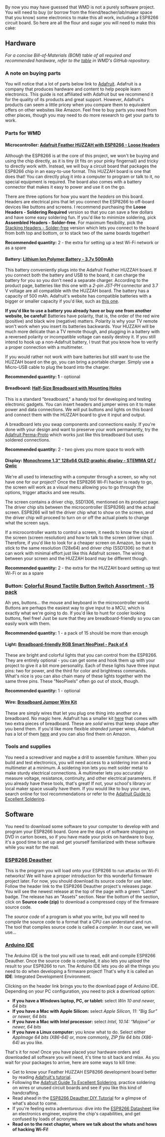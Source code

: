 
By now you may have guessed that WMD is not a purely software project. You will need to buy (or borrow from the friend/teacher/lab/maker space that you know) some electronics to make this all work, including a ESP8266 circuit board. So here are all the flour and sugar you will need to make this cake:

## Hardware

*For a concise Bill-of-Materials (BOM) table of all required and recommended hardware, refer to the [table](https://github.com/PugetSoundClinic-PIT/WMDisconnection/blob/main/hardware/WMDHardwareBillOfMaterials.csv) in WMD's GitHub repository.*

### A note on buying parts

You will notice that a lot of parts below link to [Adafruit](https://www.adafruit.com/). Adafruit is a company that produces hardware and content to help people learn electronics. This guide is not affiliated with Adafruit but we recommend it for the quality of its products and great support. However, Adafruit's products can seem a little pricey when you compare them to equivalent offers on other websites like Amazon. Feel free to buy parts you need from other places, though you may need to do more research to get your parts to work.

### Parts for WMD

#### Microcontroller: [Adafruit Feather HUZZAH with ESP8266 - Loose Headers](https://www.adafruit.com/product/2821)

Although the ESP8266 is at the core of this project, we won't be buying and using the chip directly, as it is tiny (it fits on your pinky fingernail) and tricky to directly work with. Instead, we will buy a circuit board that packages the ESP8266 chip in an easy-to-use format. This HUZZAH board is one that does that! You can directly plug it into a computer to program or talk to it, no special equipment is required. The board also comes with a battery connector that makes it easy to power and use it on the go.

There are three options for how you want the *headers* on this board. Headers are electrical pins that let you connect the ESP8266 to off-board devices like buttons and screens. I recommend purchasing the **Loose Headers - Soldering Required** version so that you can save a few dollars and have some easy soldering fun. If you'd like to minimize soldering, pick **Assembled Headers -  Solder-free**. For maximum flexibility, pick the [Stacking Headers - Solder-free](https://www.adafruit.com/product/3213) version which lets you connect to the board from both top and bottom, or to stack two of the same boards together!

**Recommended quantity:** 2 - the extra for setting up a test Wi-Fi network or as a spare

#### Battery: [Lithium Ion Polymer Battery - 3.7v 500mAh](https://www.adafruit.com/product/1578)

This battery conveniently plugs into the Adafruit Feather HUZZAH board. If you connect both the battery and USB to the board, it can charge the battery for you so you don't need a separate charger. According to the product page, batteries like this one with a *2-pin JST-PH* connector and 3.7 V voltage are all compatible with the HUZZAH board. The battery has a capacity of 500 mAh. Adafruit's website has compatible batteries with a bigger or smaller capacity if you'd like, such as [this one](https://www.adafruit.com/product/258).

**If you'd like to use a battery you already have or buy one from another website, be careful!** Batteries have polarity, that is, the order of the red wire (positive) and black wire (negative) matters. Polarity is why your TV remote won't work when you insert its batteries backwards. Your HUZZAH will be much more delicate than a TV remote though, and plugging in a battery with a reversed polarity or incompatible voltage can easily destroy it. If you still intend to hook up a non-Adafruit battery, I trust that you know how to verify a proper connection with a multimeter.

If you would rather not work with bare batteries but still want to use the HUZZAH board on the go, you can bring a portable charger. Simply use a Micro-USB cable to plug the board into the charger.

**Recommended quantity: 1** - optional

#### Breadboard: [Half-Size Breadboard with Mounting Holes](https://www.adafruit.com/product/4539)

This is a standard "breadboard," a handy tool for developing and testing electronic gadgets. You can insert headers and jumper wires on it to make power and data connections. We will put buttons and lights on this board and connect them with the HUZZAH board to give it input and output.

A breadboard lets you swap components and connections easily. If you're done with your design and want to preserve your work permanently, try the [Adafruit Perma-Proto](https://www.adafruit.com/product/1609) which works just like this breadboard but uses soldered connections.

**Recommended quantity:** 2 - two gives you more space to work with

#### Display: [Monochrome 1.3" 128x64 OLED graphic display - STEMMA QT / Qwiic](https://www.adafruit.com/product/938)

We're all used to interacting with a computer through a screen, so why not have one for our project? Once the ESP8266 Wi-Fi hacker is ready to go, the screen will work as a visual menu allowing you to go through the options, trigger attacks and see results.

The screen contains a driver chip, SSD1306, mentioned on its product page. The driver chip sits between the microcontroller (ESP8266) and the actual screen. ESP8266 will tell the driver chip what to show on the screen, and the driver chip will proceed to turn on or off the actual pixels to change what the screen says.

If a microcontroller wants to control a screen, it needs to know the size of the screen (screen resolution) and how to talk to the screen (driver chip). Therefore, if you'd like to look for a cheaper screen on Amazon, be sure to stick to the same resolution (128x64) and driver chip (SSD1306) so that it can work with minimal effort just like this Adafruit screen. The wiring between your screen and the HUZZAH board may be different though.

**Recommended quantity:** 2 - the extra for the HUZZAH board setting up test Wi-Fi or as a spare

### Button: [Colorful Round Tactile Button Switch Assortment - 15 pack](https://www.adafruit.com/product/1009)

Ah yes, buttons... the mouse and keyboard in the microcontroller world. Buttons are perhaps the easiest way to give input to a MCU, which is exactly what we're going to do. If you'd like to hunt for cooler looking buttons, feel free! Just be sure that they are breadboard-friendly so you can easily work with them.

**Recommended quantity:** 1 - a pack of 15 should be more than enough

#### Light: [Breadboard-friendly RGB Smart NeoPixel - Pack of 4](https://www.adafruit.com/product/1312)

These are bright and colorful lights that you can control from the ESP8266. They are entirely optional - you can get some and hook them up with your project to give it a bit more personality. Each of these lights have three input pins: two for power, and the third for color and brightness commands. What's nice is you can also chain many of these lights together with the same three pins. These "NeoPixels" often go out of stock, though.

**Recommended quantity:** 1 - optional

#### Wire: [Breadboard Jumper Wire Kit](https://www.amazon.com/AUSTOR-Lengths-Assorted-Preformed-Breadboard/dp/B07CJYSL2T)

These are simply wires that let you plug one thing into another on a breadboard. No magic here. Adafruit has a smaller kit [here](https://www.adafruit.com/product/3314) that comes with two extra pieces of breadboard. These are *solid* wires that keep shape after you bend them. If you'd like more flexible *stranded* jumper wires, Adafruit has a lot of them [here](https://www.adafruit.com/category/306) and you can also find them on Amazon.

### Tools and supplies

You need a screwdriver and maybe a drill to assemble furniture. When you build and test electronics, you will need access to a soldering iron and a multimeter at a minimum. A soldering iron lets you melt solder metal to make sturdy electrical connections. A multimeter lets you accurately measure voltage, resistance, continuity, and other electrical parameters. If you already have these tools, that's great! If not, your school's library or local maker space usually have them. If you would like to buy your own, search online for tool recommendations or refer to the [Adafruit Guide to Excellent Soldering](https://learn.adafruit.com/adafruit-guide-excellent-soldering/tools).

## Software

You need to download some software to your computer to develop with and program your ESP8266 board. Gone are the days of software shipping on DVD in carton boxes, so if you have made your picks on hardware to buy, it's a good time to set up and get yourself familiarized with these software while you wait for the mail.

### [ESP8266 Deauther](https://github.com/SpacehuhnTech/esp8266_deauther/releases)

This is the program you will load onto your ESP8266 to run attacks on Wi-Fi networks! We will have a proper introduction for this wonderful firmware project later. For now, you should download its source code for use later. Follow the header link to the ESP8266 Deauther project's releases page. You will see the newest release at the top of the page with a green "Latest" badge. The release has an "Assets" section. Near the bottom of the section, click on **Source code (zip)** to download a compressed copy of the firmware source code.

The *source code* of a program is what you write, but you will need to *compile* the source code to a format that a CPU can understand and run. The tool that compiles source code is called a *compiler*. In our case, we will use...

### [Arduino IDE](https://www.arduino.cc/en/software)

The Arduino IDE is the tool you will use to read, edit and compile ESP8266 Deauther. Once the source code is compiled, it also lets you *upload* the result to your ESP8266 to run. The Arduino IDE lets you do all the things you need to do when developing a firmware project! That's why it is called an **IDE**: Integrated Development Environment.

Clicking on the header link brings you to the download page of Arduino IDE. Depending on your PC configuration, you need to pick a download option:

- **If you have a Windows laptop, PC, or tablet:** select *Win 10 and newer, 64 bits*
- **If you have a Mac with Apple Silicon:** select *Apple Silicon, 11: “Big Sur” or newer, 64 bits*
- **If you have a Mac with Intel processor:** select *Intel, 10.14: “Mojave” or newer, 64 bits*
- **If you have a Linux computer:** you know what to do. Select either *AppImage 64 bits (X86-64)* or, more commonly, *ZIP file 64 bits (X86-64)* as you like.

That's it for now! Once you have placed your hardware orders and downloaded all software you will need, it's time to sit back and relax. As you wait for your packages to arrive, here are some ways to kill time:

- Get to know your Feather HUZZAH ESP8266 development board better by reading [Adafruit's tutorial](https://learn.adafruit.com/adafruit-feather-huzzah-esp8266).
- Following the [Adafruit Guide To Excellent Soldering](https://learn.adafruit.com/adafruit-guide-excellent-soldering), practice soldering on wires or unused circuit boards and see if you like this kind of handcrafting.
- Read ahead in the [ESP8266 Deauther DIY Tutorial](https://deauther.com/docs/category/diy-tutorial) for a glimpse of what's about to come.
- If you're feeling extra adventurous: dive into the [ESP8266 Datasheet](https://www.espressif.com/sites/default/files/documentation/0a-esp8266ex_datasheet_en.pdf) like an electronics engineer, explore the chip's capabilities, and get confused by loads of acronyms.
- **Read on to the next chapter, where we talk about the whats and hows of hacking Wi-Fi!**